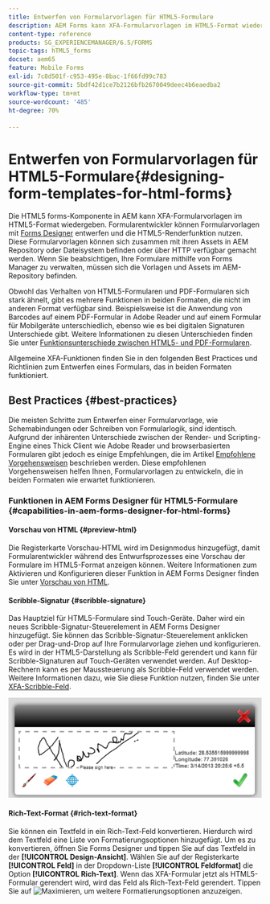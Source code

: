 ```yaml
---
title: Entwerfen von Formularvorlagen für HTML5-Formulare
description: AEM Forms kann XFA-Formularvorlagen im HTML5-Format wiedergeben. Formularentwickler können Formularvorlagen mit Designer entwerfen und die HTML5-Render-Funktion nutzen.
content-type: reference
products: SG_EXPERIENCEMANAGER/6.5/FORMS
topic-tags: hTML5_forms
docset: aem65
feature: Mobile Forms
exl-id: 7c8d501f-c953-495e-8bac-1f66fd99c783
source-git-commit: 5bdf42d1ce7b2126bfb2670049deec4b6eaedba2
workflow-type: tm+mt
source-wordcount: '485'
ht-degree: 70%

---
```


# Entwerfen von Formularvorlagen für HTML5-Formulare{#designing-form-templates-for-html-forms}

Die HTML5 forms-Komponente in AEM kann XFA-Formularvorlagen im HTML5-Format wiedergeben. Formularentwickler können Formularvorlagen mit [Forms Designer](https://www.adobe.com/go/learn_aemforms_designer_63_de) entwerfen und die HTML5-Renderfunktion nutzen. Diese Formularvorlagen können sich zusammen mit ihren Assets in AEM Repository oder Dateisystem befinden oder über HTTP verfügbar gemacht werden. Wenn Sie beabsichtigen, Ihre Formulare mithilfe von Forms Manager zu verwalten, müssen sich die Vorlagen und Assets im AEM-Repository befinden.

Obwohl das Verhalten von HTML5-Formularen und PDF-Formularen sich stark ähnelt, gibt es mehrere Funktionen in beiden Formaten, die nicht im anderen Format verfügbar sind. Beispielsweise ist die Anwendung von Barcodes auf einem PDF-Formular in Adobe Reader und auf einem Formular für Mobilgeräte unterschiedlich, ebenso wie es bei digitalen Signaturen Unterschiede gibt. Weitere Informationen zu diesen Unterschieden finden Sie unter [Funktionsunterschiede zwischen HTML5- und PDF-Formularen](../../forms/using/feature-differentiation-html5-forms-pdf-forms.md).

Allgemeine XFA-Funktionen finden Sie in den folgenden Best Practices und Richtlinien zum Entwerfen eines Formulars, das in beiden Formaten funktioniert.

## Best Practices {#best-practices}

Die meisten Schritte zum Entwerfen einer Formularvorlage, wie Schemabindungen oder Schreiben von Formularlogik, sind identisch. Aufgrund der inhärenten Unterschiede zwischen der Render- und Scripting-Engine eines Thick Client wie Adobe Reader und browserbasierten Formularen gibt jedoch es einige Empfehlungen, die im Artikel [Empfohlene Vorgehensweisen](/help/forms/using/design-accessible-html5-forms.md) beschrieben werden. Diese empfohlenen Vorgehensweisen helfen Ihnen, Formularvorlagen zu entwickeln, die in beiden Formaten wie erwartet funktionieren.

### Funktionen in AEM Forms Designer für HTML5-Formulare {#capabilities-in-aem-forms-designer-for-html-forms}

#### Vorschau von HTML {#preview-html}

Die Registerkarte Vorschau-HTML wird im Designmodus hinzugefügt, damit Formularentwickler während des Entwurfsprozesses eine Vorschau der Formulare im HTML5-Format anzeigen können. Weitere Informationen zum Aktivieren und Konfigurieren dieser Funktion in AEM Forms Designer finden Sie unter [Vorschau von HTML](../../forms/using/preview-xdp-forms-html.md).

#### Scribble-Signatur {#scribble-signature}

Das Hauptziel für HTML5-Formulare sind Touch-Geräte. Daher wird ein neues Scribble-Signatur-Steuerelement in AEM Forms Designer hinzugefügt. Sie können das Scribble-Signatur-Steuerelement anklicken oder per Drag-und-Drop auf Ihre Formularvorlage ziehen und konfigurieren. Es wird in der HTML5-Darstellung als Scribble-Feld gerendert und kann für Scribble-Signaturen auf Touch-Geräten verwendet werden. Auf Desktop-Rechnern kann es per Maussteuerung als Scribble-Feld verwendet werden. Weitere Informationen dazu, wie Sie diese Funktion nutzen, finden Sie unter [XFA-Scribble-Feld](../../forms/using/scribble-signature.md).

![4](assets/4.png)

#### Rich-Text-Format {#rich-text-format}

Sie können ein Textfeld in ein Rich-Text-Feld konvertieren. Hierdurch wird dem Textfeld eine Liste von Formatierungsoptionen hinzugefügt. Um es zu konvertieren, öffnen Sie Forms Designer und tippen Sie auf das Textfeld in der **[!UICONTROL Design-Ansicht]**. Wählen Sie auf der Registerkarte **[!UICONTROL Feld]** in der Dropdown-Liste **[!UICONTROL Feldformat]** die Option **[!UICONTROL Rich-Text]**. Wenn das XFA-Formular jetzt als HTML5-Formular gerendert wird, wird das Feld als Rich-Text-Feld gerendert. Tippen Sie auf ![Maximieren](assets/maximize_icon.svg), um weitere Formatierungsoptionen anzuzeigen.
